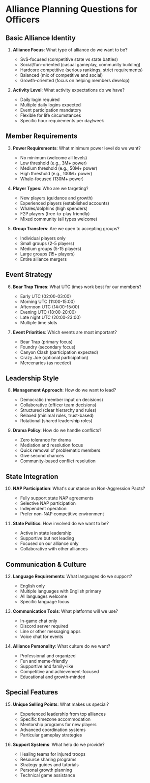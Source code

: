 # Alliance Planning Questions for Officers

## Basic Alliance Identity
1. **Alliance Focus**: What type of alliance do we want to be?
   - SvS-focused (competitive state vs state battles)
   - Social/fun-oriented (casual gameplay, community building)
   - Hardcore competitive (serious rankings, strict requirements)
   - Balanced (mix of competitive and social)
   - Growth-oriented (focus on helping members develop)

2. **Activity Level**: What activity expectations do we have?
   - Daily login required
   - Multiple daily logins expected
   - Event participation mandatory
   - Flexible for life circumstances
   - Specific hour requirements per day/week

## Member Requirements
3. **Power Requirements**: What minimum power level do we want?
   - No minimum (welcome all levels)
   - Low threshold (e.g., 3M+ power)
   - Medium threshold (e.g., 50M+ power)
   - High threshold (e.g., 100M+ power)
   - Whale-focused (130M+ power)

4. **Player Types**: Who are we targeting?
   - New players (guidance and growth)
   - Experienced players (established accounts)
   - Whales/dolphins (high spenders)
   - F2P players (free-to-play friendly)
   - Mixed community (all types welcome)

5. **Group Transfers**: Are we open to accepting groups?
   - Individual players only
   - Small groups (2-5 players)
   - Medium groups (5-15 players)
   - Large groups (15+ players)
   - Entire alliance mergers

## Event Strategy
6. **Bear Trap Times**: What UTC times work best for our members?
   - Early UTC (02:00-03:00)
   - Morning UTC (11:00-15:00)
   - Afternoon UTC (14:00-15:00)
   - Evening UTC (18:00-20:00)
   - Late night UTC (20:00-23:00)
   - Multiple time slots

7. **Event Priorities**: Which events are most important?
   - Bear Trap (primary focus)
   - Foundry (secondary focus)
   - Canyon Clash (participation expected)
   - Crazy Joe (optional participation)
   - Mercenaries (as needed)

## Leadership Style
8. **Management Approach**: How do we want to lead?
   - Democratic (member input on decisions)
   - Collaborative (officer team decisions)
   - Structured (clear hierarchy and rules)
   - Relaxed (minimal rules, trust-based)
   - Rotational (shared leadership roles)

9. **Drama Policy**: How do we handle conflicts?
   - Zero tolerance for drama
   - Mediation and resolution focus
   - Quick removal of problematic members
   - Give second chances
   - Community-based conflict resolution

## State Integration
10. **NAP Participation**: What's our stance on Non-Aggression Pacts?
    - Fully support state NAP agreements
    - Selective NAP participation
    - Independent operation
    - Prefer non-NAP competitive environment

11. **State Politics**: How involved do we want to be?
    - Active in state leadership
    - Supportive but not leading
    - Focused on our alliance only
    - Collaborative with other alliances

## Communication & Culture
12. **Language Requirements**: What languages do we support?
    - English only
    - Multiple languages with English primary
    - All languages welcome
    - Specific language focus

13. **Communication Tools**: What platforms will we use?
    - In-game chat only
    - Discord server required
    - Line or other messaging apps
    - Voice chat for events

14. **Alliance Personality**: What culture do we want?
    - Professional and organized
    - Fun and meme-friendly
    - Supportive and family-like
    - Competitive and achievement-focused
    - Educational and growth-minded

## Special Features
15. **Unique Selling Points**: What makes us special?
    - Experienced leadership from top alliances
    - Specific timezone accommodation
    - Mentorship programs for new players
    - Advanced coordination systems
    - Particular gameplay strategies

16. **Support Systems**: What help do we provide?
    - Healing teams for injured troops
    - Resource sharing programs
    - Strategy guides and tutorials
    - Personal growth planning
    - Technical game assistance